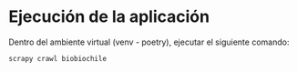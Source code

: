 # Ejecución de la aplicación

Dentro del ambiente virtual (venv - poetry), ejecutar el siguiente comando:

```bash
scrapy crawl biobiochile
```

